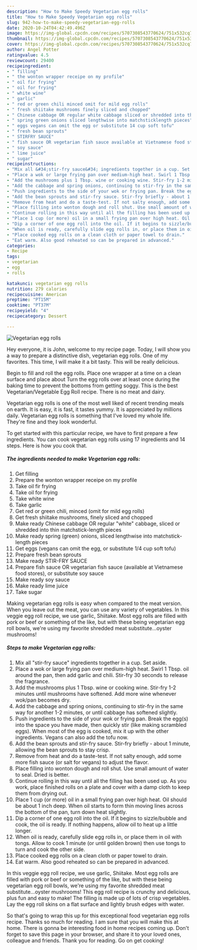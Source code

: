 ```yaml
---
description: "How to Make Speedy Vegetarian egg rolls"
title: "How to Make Speedy Vegetarian egg rolls"
slug: 942-how-to-make-speedy-vegetarian-egg-rolls
date: 2020-10-24T04:42:49.496Z
image: https://img-global.cpcdn.com/recipes/5707308543770624/751x532cq70/vegetarian-egg-rolls-recipe-main-photo.jpg
thumbnail: https://img-global.cpcdn.com/recipes/5707308543770624/751x532cq70/vegetarian-egg-rolls-recipe-main-photo.jpg
cover: https://img-global.cpcdn.com/recipes/5707308543770624/751x532cq70/vegetarian-egg-rolls-recipe-main-photo.jpg
author: Angel Potter
ratingvalue: 4.5
reviewcount: 29400
recipeingredient:
- " filling"
- " the wonton wrapper receipe on my profile"
- " oil fir frying"
- " oil for frying"
- " white wine"
- " garlic"
- " red or green chili minced omit for mild egg rolls"
- " fresh shiitake mushrooms finely sliced and chopped"
- " Chinese cabbage OR regular white cabbage sliced or shredded into thin matchsticklength pieces"
- " spring green onions sliced lengthwise into matchsticklength pieces"
- " eggs vegans can omit the egg or substitute 14 cup soft tofu"
- " fresh bean sprouts"
- " STIRFRY SAUCE"
- " fish sauce OR vegetarian fish sauce available at Vietnamese food stores or substitute soy sauce"
- " soy sauce"
- " lime juice"
- " sugar"
recipeinstructions:
- "Mix all &#34;stir-fry sauce&#34; ingredients together in a cup. Set aside."
- "Place a wok or large frying pan over medium-high heat. Swirl 1 Tbsp. oil around the pan, then add garlic and chili. Stir-fry 30 seconds to release the fragrance."
- "Add the mushrooms plus 1 Tbsp. wine or cooking wine. Stir-fry 1-2 minutes until mushrooms have softened. Add more wine whenever wok/pan becomes dry."
- "Add the cabbage and spring onions, continuing to stir-fry in the same way for another 1-2 minutes, or until cabbage has softened slightly."
- "Push ingredients to the side of your wok or frying pan. Break the egg(s) into the space you have made, then quickly stir (like making scrambled eggs). When most of the egg is cooked, mix it up with the other ingredients. Vegans can also add the tofu now."
- "Add the bean sprouts and stir-fry sauce. Stir-fry briefly - about 1 minute, allowing the bean sprouts to stay crisp."
- "Remove from heat and do a taste-test. If not salty enough, add some more fish sauce (or salt for vegans) to adjust the flavor."
- "Place filling into wonton dough and roll shut. Use small amount of water to seal. Dried is better."
- "Continue rolling in this way until all the filling has been used up. As you work, place finished rolls on a plate and cover with a damp cloth to keep them from drying out."
- "Place 1 cup (or more) oil in a small frying pan over high heat. Oil should be about 1 inch deep. When oil starts to form thin moving lines across the bottom of the pan, turn down heat slightly."
- "Dip a corner of one egg roll into the oil. If it begins to sizzle/bubble and cook, the oil is ready. If nothing happens, allow oil to heat up a little longer."
- "When oil is ready, carefully slide egg rolls in, or place them in oil with tongs. Allow to cook 1 minute (or until golden brown) then use tongs to turn and cook the other side."
- "Place cooked egg rolls on a clean cloth or paper towel to drain."
- "Eat warm. Also good reheated so can be prepared in advanced."
categories:
- Recipe
tags:
- vegetarian
- egg
- rolls

katakunci: vegetarian egg rolls 
nutrition: 279 calories
recipecuisine: American
preptime: "PT15M"
cooktime: "PT37M"
recipeyield: "4"
recipecategory: Dessert

---
```



![Vegetarian egg rolls](https://img-global.cpcdn.com/recipes/5707308543770624/751x532cq70/vegetarian-egg-rolls-recipe-main-photo.jpg)

Hey everyone, it is John, welcome to my recipe page. Today, I will show you a way to prepare a distinctive dish, vegetarian egg rolls. One of my favorites. This time, I will make it a bit tasty. This will be really delicious.

Begin to fill and roll the egg rolls. Place one wrapper at a time on a clean surface and place about Turn the egg rolls over at least once during the baking time to prevent the bottoms from getting soggy. This is the best Vegetarian/Vegetable Egg Roll recipe. There is no meat and dairy.

Vegetarian egg rolls is one of the most well liked of recent trending meals on earth. It is easy, it is fast, it tastes yummy. It is appreciated by millions daily. Vegetarian egg rolls is something that I've loved my whole life. They're fine and they look wonderful.


To get started with this particular recipe, we have to first prepare a few ingredients. You can cook vegetarian egg rolls using 17 ingredients and 14 steps. Here is how you cook that.

<!--inarticleads1-->

##### The ingredients needed to make Vegetarian egg rolls:

1. Get  filling
1. Prepare  the wonton wrapper receipe on my profile
1. Take  oil fir frying
1. Take  oil for frying
1. Take  white wine
1. Take  garlic
1. Get  red or green chili, minced (omit for mild egg rolls)
1. Get  fresh shiitake mushrooms, finely sliced and chopped
1. Make ready  Chinese cabbage OR regular &#34;white&#34; cabbage, sliced or shredded into thin matchstick-length pieces
1. Make ready  spring (green) onions, sliced lengthwise into matchstick-length pieces
1. Get  eggs (vegans can omit the egg, or substitute 1/4 cup soft tofu)
1. Prepare  fresh bean sprouts
1. Make ready  STIR-FRY SAUCE
1. Prepare  fish sauce OR vegetarian fish sauce (available at Vietnamese food stores), or substitute soy sauce
1. Make ready  soy sauce
1. Make ready  lime juice
1. Take  sugar


Making vegetarian egg rolls is easy when compared to the meat version. When you leave out the meat, you can use any variety of vegetables. In this veggie egg roll recipe, we use garlic, Shiitake. Most egg rolls are filled with pork or beef or something of the like, but with these being vegetarian egg roll bowls, we&#39;re using my favorite shredded meat substitute…oyster mushrooms! 

<!--inarticleads2-->

##### Steps to make Vegetarian egg rolls:

1. Mix all &#34;stir-fry sauce&#34; ingredients together in a cup. Set aside.
1. Place a wok or large frying pan over medium-high heat. Swirl 1 Tbsp. oil around the pan, then add garlic and chili. Stir-fry 30 seconds to release the fragrance.
1. Add the mushrooms plus 1 Tbsp. wine or cooking wine. Stir-fry 1-2 minutes until mushrooms have softened. Add more wine whenever wok/pan becomes dry.
1. Add the cabbage and spring onions, continuing to stir-fry in the same way for another 1-2 minutes, or until cabbage has softened slightly.
1. Push ingredients to the side of your wok or frying pan. Break the egg(s) into the space you have made, then quickly stir (like making scrambled eggs). When most of the egg is cooked, mix it up with the other ingredients. Vegans can also add the tofu now.
1. Add the bean sprouts and stir-fry sauce. Stir-fry briefly - about 1 minute, allowing the bean sprouts to stay crisp.
1. Remove from heat and do a taste-test. If not salty enough, add some more fish sauce (or salt for vegans) to adjust the flavor.
1. Place filling into wonton dough and roll shut. Use small amount of water to seal. Dried is better.
1. Continue rolling in this way until all the filling has been used up. As you work, place finished rolls on a plate and cover with a damp cloth to keep them from drying out.
1. Place 1 cup (or more) oil in a small frying pan over high heat. Oil should be about 1 inch deep. When oil starts to form thin moving lines across the bottom of the pan, turn down heat slightly.
1. Dip a corner of one egg roll into the oil. If it begins to sizzle/bubble and cook, the oil is ready. If nothing happens, allow oil to heat up a little longer.
1. When oil is ready, carefully slide egg rolls in, or place them in oil with tongs. Allow to cook 1 minute (or until golden brown) then use tongs to turn and cook the other side.
1. Place cooked egg rolls on a clean cloth or paper towel to drain.
1. Eat warm. Also good reheated so can be prepared in advanced.


In this veggie egg roll recipe, we use garlic, Shiitake. Most egg rolls are filled with pork or beef or something of the like, but with these being vegetarian egg roll bowls, we&#39;re using my favorite shredded meat substitute…oyster mushrooms! This egg roll recipe is crunchy and delicious, plus fun and easy to make! The filling is made up of lots of crisp vegetables. Lay the egg roll skins on a flat surface and lightly brush edges with water. 

So that's going to wrap this up for this exceptional food vegetarian egg rolls recipe. Thanks so much for reading. I am sure that you will make this at home. There is gonna be interesting food in home recipes coming up. Don't forget to save this page in your browser, and share it to your loved ones, colleague and friends. Thank you for reading. Go on get cooking!

